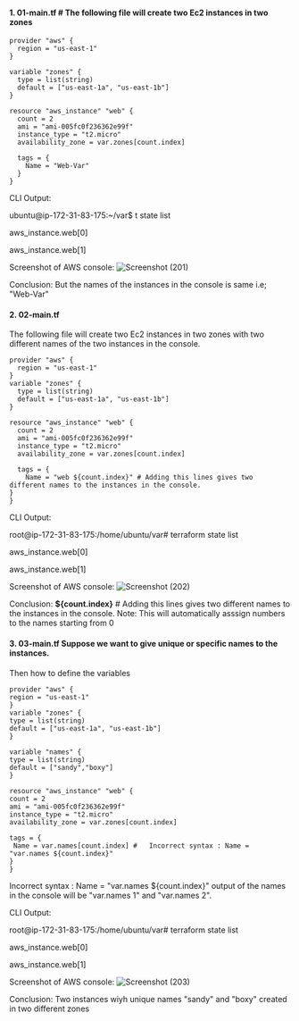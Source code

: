 
#### 1. 01-main.tf # The following file will create two Ec2 instances in two zones
   
```
provider "aws" {
  region = "us-east-1"
}

variable "zones" { 
  type = list(string)
  default = ["us-east-1a", "us-east-1b"]
}

resource "aws_instance" "web" {
  count = 2
  ami = "ami-005fc0f236362e99f"
  instance_type = "t2.micro"
  availability_zone = var.zones[count.index]

  tags = {
    Name = "Web-Var"
  }
}
```
CLI Output:

ubuntu@ip-172-31-83-175:~/var$ t state list

aws_instance.web[0]

aws_instance.web[1] 

Screenshot of AWS console:  ![Screenshot (201)](https://github.com/user-attachments/assets/d495bc91-1edf-4747-b762-1b779e2ca02c)
 

Conclusion: But the names of the instances in the console is same i.e; "Web-Var"


#### 2. 02-main.tf # 
The following file will create two Ec2 instances in two zones with two different names of the two instances in the 
console.

```
provider "aws" {
  region = "us-east-1"
}
variable "zones" {
  type = list(string)
  default = ["us-east-1a", "us-east-1b"]
}

resource "aws_instance" "web" {
  count = 2
  ami = "ami-005fc0f236362e99f"
  instance_type = "t2.micro"
  availability_zone = var.zones[count.index]

  tags = {
    Name = "web ${count.index}" # Adding this lines gives two different names to the instances in the console.
}
}
```
CLI Output: 

root@ip-172-31-83-175:/home/ubuntu/var# terraform state list

aws_instance.web[0]

aws_instance.web[1]

Screenshot of AWS console: ![Screenshot (202)](https://github.com/user-attachments/assets/716e3128-4f99-493d-9b77-8496556d5e3a)

Conclusion: **${count.index}** # Adding this lines gives two different names to the instances in the console.
Note: This will automatically asssign numbers to the names starting from 0


#### 3. 03-main.tf Suppose we want to give unique or specific names to the instances.
   Then how to define the variables

   ```
provider "aws" {
  region = "us-east-1"
}
variable "zones" {
  type = list(string)
  default = ["us-east-1a", "us-east-1b"]
}

variable "names" {
  type = list(string)
  default = ["sandy","boxy"]
}

resource "aws_instance" "web" {
  count = 2
  ami = "ami-005fc0f236362e99f"
  instance_type = "t2.micro"
  availability_zone = var.zones[count.index]

  tags = {
    Name = var.names[count.index] #   Incorrect syntax : Name = "var.names ${count.index}" 
}
}

```

Incorrect syntax :  Name = "var.names ${count.index}" output of the names in the console will be "var.names 1" and "var.names 2".

CLI Output: 

root@ip-172-31-83-175:/home/ubuntu/var# terraform state list

aws_instance.web[0]

aws_instance.web[1]

Screenshot of AWS console: ![Screenshot (203)](https://github.com/user-attachments/assets/7163219e-7a2c-4093-a5d9-3c2b7479e04c)


Conclusion: Two instances wiyh unique names "sandy" and "boxy" created in two different zones


